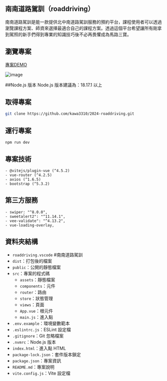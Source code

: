 ## 南南道路駕訓（roaddriving）

南南道路駕訓是能一款提供北中南道路駕訓服務的預約平台，課程使用者可以透過瀏覽課程方案、師資來選擇最適合自己的課程方案。透過這個平台希望讓所有剛拿到駕照的新手們得到專業的知識技巧後不必再畏懼成為馬路三寶。

## 瀏覽專案
[專案DEMO](https://kawa3310.github.io/2024-roaddriving/#/)

![image](https://github.com/kawa3310/2024-roaddriving/blob/main/public/pc%E7%89%88.jpg?raw=true)

##Node.js 版本
Node.js 版本建議為：18.17.1 以上

## 取得專案

```bash
git clone https://github.com/kawa3310/2024-roaddriving.git
```

## 運行專案
```npm run dev```

## 專案技術

```- vue (^3.3.11)
- @vitejs/plugin-vue (^4.5.2)
- vue-router (^4.2.5)
- axios (^1.6.5)
- bootstrap (^5.3.2)
```

## 第三方服務
```
- swiper: "^8.0.0",
- sweetalert2": "^11.14.1",
- vee-validate": "^4.13.2",
- vue-loading-overlay,
```


## 資料夾結構
- `roaddriving.vscode`   #南南道路駕訓
- `dist`：打包後的檔案
- `public`：公開的靜態檔案
- `src`：專案的程式碼
  - `assets`：靜態檔案
  - `components`：元件
  - `router`：路由
  - `store`：狀態管理
  - `views`：頁面
  - `App.vue`：根元件
  - `main.js`：進入點
- `.env.example`：環境變數範本
- `.eslintrc.js`：ESLint 設定檔
- `.gitignore`：Git 忽略檔案
- `.nvmrc`：Node.js 版本
- `index.html`：進入點 HTML
- `package-lock.json`：套件版本鎖定
- `package.json`：專案資訊
- `README.md`：專案說明
- `vite.config.js`：Vite 設定檔
